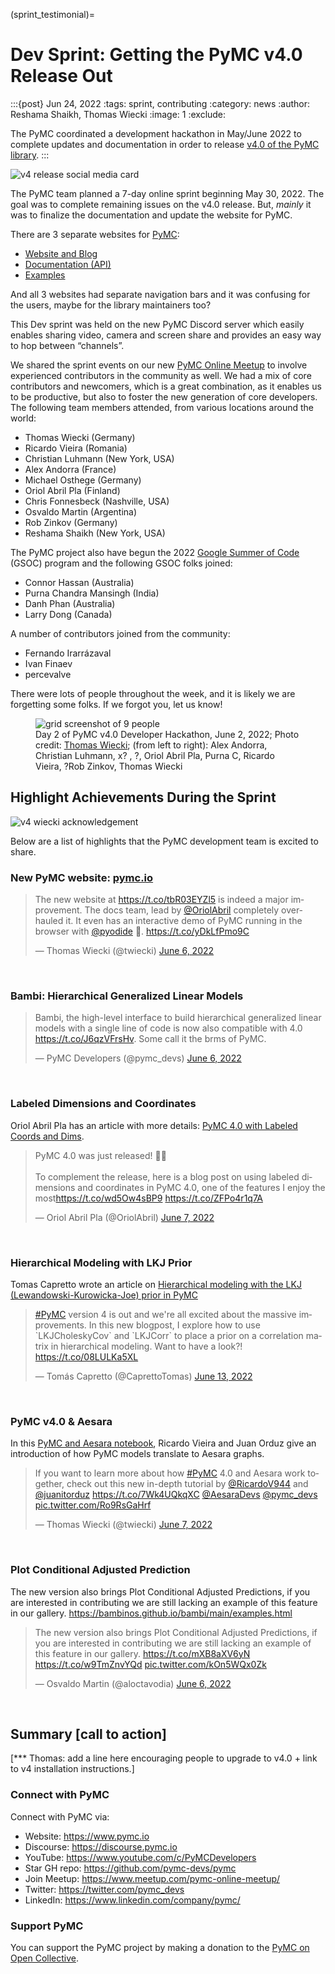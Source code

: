(sprint_testimonial)=
# Dev Sprint: Getting the PyMC v4.0 Release Out

:::{post} Jun 24, 2022
:tags: sprint, contributing
:category: news
:author: Reshama Shaikh, Thomas Wiecki
:image: 1
:exclude:

The PyMC coordinated a development hackathon in May/June 2022 to complete updates and documentation in order to release [v4.0 of the PyMC library](https://twitter.com/pymc_devs/status/1533863780601446401).
:::

![v4 release social media card](../_static/hackathon_v4_release/v4release_card.png)

The PyMC team planned a 7-day online sprint beginning May 30, 2022.  The goal was to complete remaining issues on the v4.0 release.  But, *mainly* it was to finalize the documentation and update the website for PyMC.

There are 3 separate websites for [PyMC](https://www.pymc.io/welcome.html):  
- [Website and Blog](https://www.pymc.io/welcome.html)
- [Documentation (API)](https://www.pymc.io/projects/docs/en/stable/api.html)
- [Examples](https://www.pymc.io/projects/examples/en/latest/gallery.html)

And all 3 websites had separate navigation bars and it was confusing for the users, maybe for the library maintainers too?

This Dev sprint was held on the new PyMC Discord server which easily enables sharing video, camera and screen share and provides an easy way to hop between “channels”.  

We shared the sprint events on our new [PyMC Online Meetup](https://www.meetup.com/pymc-online-meetup/events/286202420/) to involve experienced contributors in the community as well. We had a mix of core contributors and newcomers, which is a great combination, as it enables us to be productive, but also to foster the new generation of core developers. The following team members attended, from various locations around the world:  

- Thomas Wiecki (Germany)
- Ricardo Vieira (Romania)
- Christian Luhmann (New York, USA)
- Alex Andorra (France)
- Michael Osthege (Germany)
- Oriol Abril Pla (Finland)
- Chris Fonnesbeck (Nashville, USA)
- Osvaldo Martin (Argentina)
- Rob Zinkov (Germany)
- Reshama Shaikh (New York, USA)

The PyMC project also have begun the 2022 [Google Summer of Code](https://github.com/pymc-devs/pymc/wiki/GSoC-2022-projects) (GSOC) program and the following GSOC folks joined:  

- Connor Hassan (Australia)
- Purna Chandra Mansingh (India)
- Danh Phan (Australia)
- Larry Dong (Canada)

A number of contributors joined from the community:  

- Fernando Irarrázaval
- Ivan Finaev
- percevalve

There were lots of people throughout the week, and it is likely we are forgetting some folks. If we forgot you, let us know!

<figure>
 <img src="../_static/hackathon_v4_release/tweet1_hackathon.png" alt="grid screenshot of 9 people" max-height="20%" /> 
 <figcaption>
 Day 2 of PyMC v4.0 Developer Hackathon, June 2, 2022; Photo credit: <a href="https://www.pymc-labs.io/team/thomas-wiecki/">Thomas Wiecki</a>; (from left to right): Alex Andorra, Christian Luhmann, x? , ?, Oriol Abril Pla, Purna C, Ricardo Vieira, ?Rob Zinkov, Thomas Wiecki
 </figcaption>
</figure>

## Highlight Achievements During the Sprint

![v4 wiecki acknowledgement](../_static/hackathon_v4_release/tw_slack_note.png)

Below are a list of highlights that the PyMC development team is excited to share. 

### New PyMC website: [pymc.io](https://www.pymc.io/welcome.html) 

<blockquote class="twitter-tweet"><p lang="en" dir="ltr">The new website at <a href="https://t.co/tbR03EYZl5">https://t.co/tbR03EYZl5</a> is indeed a major improvement. The docs team, lead by <a href="https://twitter.com/OriolAbril?ref_src=twsrc%5Etfw">@OriolAbril</a> completely overhauled it. It even has an interactive demo of PyMC running in the browser with <a href="https://twitter.com/pyodide?ref_src=twsrc%5Etfw">@pyodide</a> 🤯. <a href="https://t.co/yDkLfPmo9C">https://t.co/yDkLfPmo9C</a></p>&mdash; Thomas Wiecki (@twiecki) <a href="https://twitter.com/twiecki/status/1533912898585649153?ref_src=twsrc%5Etfw">June 6, 2022</a></blockquote> <script async src="https://platform.twitter.com/widgets.js" charset="utf-8"></script>
<br>

### Bambi: Hierarchical Generalized Linear Models

<blockquote class="twitter-tweet"><p lang="en" dir="ltr">Bambi, the high-level interface to build hierarchical generalized linear models with a single line of code is now also compatible with 4.0 <a href="https://t.co/J6qzVFrsHv">https://t.co/J6qzVFrsHv</a>. Some call it the brms of PyMC.</p>&mdash; PyMC Developers (@pymc_devs) <a href="https://twitter.com/pymc_devs/status/1533872334599241728?ref_src=twsrc%5Etfw">June 6, 2022</a></blockquote> <script async src="https://platform.twitter.com/widgets.js" charset="utf-8"></script>

<br>

### Labeled Dimensions and Coordinates

Oriol Abril Pla has an article with more details: 
[PyMC 4.0 with Labeled Coords and Dims](
https://oriolabrilpla.cat/python/arviz/pymc/xarray/2022/06/07/pymc-arviz.html).

<blockquote class="twitter-tweet"><p lang="en" dir="ltr">PyMC 4.0 was just released! 🚀🎉<br><br>To complement the release, here is a blog post on using labeled dimensions and coordinates in PyMC 4.0, one of the features I enjoy the most<a href="https://t.co/wd5Ow4sBP9">https://t.co/wd5Ow4sBP9</a> <a href="https://t.co/ZFPo4r1q7A">https://t.co/ZFPo4r1q7A</a></p>&mdash; Oriol Abril Pla (@OriolAbril) <a href="https://twitter.com/OriolAbril/status/1534077578457260032?ref_src=twsrc%5Etfw">June 7, 2022</a></blockquote> <script async src="https://platform.twitter.com/widgets.js" charset="utf-8"></script>

<br>

### Hierarchical Modeling with LKJ Prior

Tomas Capretto wrote an article on [Hierarchical modeling with the LKJ (Lewandowski-Kurowicka-Joe) prior in PyMC](https://tomicapretto.github.io/posts/2022-06-12_lkj-prior/)

<blockquote class="twitter-tweet"><p lang="en" dir="ltr"><a href="https://twitter.com/hashtag/PyMC?src=hash&amp;ref_src=twsrc%5Etfw">#PyMC</a> version 4 is out and we&#39;re all excited about the massive improvements. In this new blogpost, I explore how to use `LKJCholeskyCov` and `LKJCorr` to place a prior on a correlation matrix in hierarchical modeling. Want to have a look?! <a href="https://t.co/08LULKa5XL">https://t.co/08LULKa5XL</a></p>&mdash; Tomás Capretto (@CaprettoTomas) <a href="https://twitter.com/CaprettoTomas/status/1536305740243210242?ref_src=twsrc%5Etfw">June 13, 2022</a></blockquote> <script async src="https://platform.twitter.com/widgets.js" charset="utf-8"></script>

<br>

### PyMC v4.0 & Aesara

In this [PyMC and Aesara notebook](https://github.com/juanitorduz/pymc/blob/main/docs/source/learn/core_notebooks/pymc_aesara.ipynb), Ricardo Vieira and Juan Orduz give an introduction of how PyMC models translate to Aesara graphs.

<blockquote class="twitter-tweet"><p lang="en" dir="ltr">If you want to learn more about how <a href="https://twitter.com/hashtag/PyMC?src=hash&amp;ref_src=twsrc%5Etfw">#PyMC</a> 4.0 and Aesara work together, check out this new in-depth tutorial by <a href="https://twitter.com/RicardoV944?ref_src=twsrc%5Etfw">@RicardoV944</a> and <a href="https://twitter.com/juanitorduz?ref_src=twsrc%5Etfw">@juanitorduz</a> <a href="https://t.co/7Wk4UQkqXC">https://t.co/7Wk4UQkqXC</a> <a href="https://twitter.com/AesaraDevs?ref_src=twsrc%5Etfw">@AesaraDevs</a> <a href="https://twitter.com/pymc_devs?ref_src=twsrc%5Etfw">@pymc_devs</a> <a href="https://t.co/Ro9RsGaHrf">pic.twitter.com/Ro9RsGaHrf</a></p>&mdash; Thomas Wiecki (@twiecki) <a href="https://twitter.com/twiecki/status/1534115464967819265?ref_src=twsrc%5Etfw">June 7, 2022</a></blockquote> <script async src="https://platform.twitter.com/widgets.js" charset="utf-8"></script>

<br>

### Plot Conditional Adjusted Prediction

The new version also brings Plot Conditional Adjusted Predictions, if you are interested in contributing we are still lacking an example of this feature in our gallery.  https://bambinos.github.io/bambi/main/examples.html

<blockquote class="twitter-tweet"><p lang="en" dir="ltr">The new version also brings Plot Conditional Adjusted Predictions, if you are interested in contributing we are still lacking an example of this feature in our gallery. <a href="https://t.co/mXB8aXV6yN">https://t.co/mXB8aXV6yN</a> <a href="https://t.co/w9TmZnvYQd">https://t.co/w9TmZnvYQd</a> <a href="https://t.co/kOn5WQx0Zk">pic.twitter.com/kOn5WQx0Zk</a></p>&mdash; Osvaldo Martin (@aloctavodia) <a href="https://twitter.com/aloctavodia/status/1533875990992125955?ref_src=twsrc%5Etfw">June 6, 2022</a></blockquote> <script async src="https://platform.twitter.com/widgets.js" charset="utf-8"></script>

<br>

## Summary [call to action]
[*** Thomas: add a line here encouraging people to upgrade to v4.0 + link to v4 installation instructions.]

### Connect with PyMC

Connect with PyMC via:
- Website:  https://www.pymc.io
- Discourse: https://discourse.pymc.io
- YouTube: https://www.youtube.com/c/PyMCDevelopers
- Star GH repo:  https://github.com/pymc-devs/pymc
- Join Meetup: https://www.meetup.com/pymc-online-meetup/
- Twitter: https://twitter.com/pymc_devs
- LinkedIn: https://www.linkedin.com/company/pymc/

### Support PyMC

You can support the PyMC project by making a donation to the [PyMC on Open Collective](https://opencollective.com/pymc#category-CONTRIBUTE).